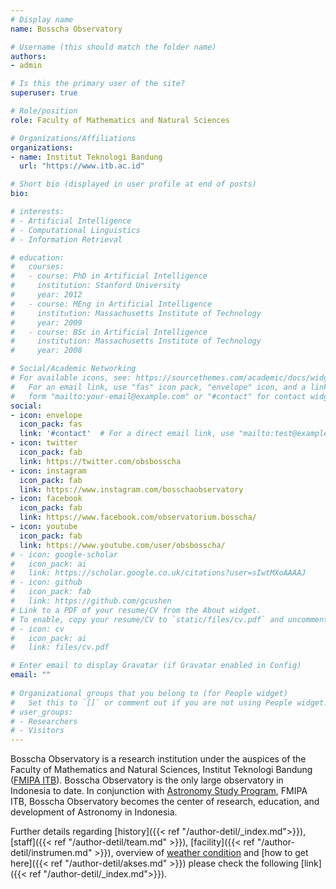 ```yaml
---
# Display name
name: Bosscha Observatory

# Username (this should match the folder name)
authors:
- admin

# Is this the primary user of the site?
superuser: true

# Role/position
role: Faculty of Mathematics and Natural Sciences

# Organizations/Affiliations
organizations:
- name: Institut Teknologi Bandung
  url: "https://www.itb.ac.id"

# Short bio (displayed in user profile at end of posts)
bio: 

# interests:
# - Artificial Intelligence
# - Computational Linguistics
# - Information Retrieval

# education:
#   courses:
#   - course: PhD in Artificial Intelligence
#     institution: Stanford University
#     year: 2012
#   - course: MEng in Artificial Intelligence
#     institution: Massachusetts Institute of Technology
#     year: 2009
#   - course: BSc in Artificial Intelligence
#     institution: Massachusetts Institute of Technology
#     year: 2008

# Social/Academic Networking
# For available icons, see: https://sourcethemes.com/academic/docs/widgets/#icons
#   For an email link, use "fas" icon pack, "envelope" icon, and a link in the
#   form "mailto:your-email@example.com" or "#contact" for contact widget.
social:
- icon: envelope
  icon_pack: fas
  link: '#contact'  # For a direct email link, use "mailto:test@example.org".
- icon: twitter
  icon_pack: fab
  link: https://twitter.com/obsbosscha
- icon: instagram
  icon_pack: fab
  link: https://www.instagram.com/bosschaobservatory
- icon: facebook
  icon_pack: fab
  link: https://www.facebook.com/observatorium.bosscha/
- icon: youtube
  icon_pack: fab
  link: https://www.youtube.com/user/obsbosscha/
# - icon: google-scholar
#   icon_pack: ai
#   link: https://scholar.google.co.uk/citations?user=sIwtMXoAAAAJ
# - icon: github
#   icon_pack: fab
#   link: https://github.com/gcushen
# Link to a PDF of your resume/CV from the About widget.
# To enable, copy your resume/CV to `static/files/cv.pdf` and uncomment the lines below.  
# - icon: cv
#   icon_pack: ai
#   link: files/cv.pdf

# Enter email to display Gravatar (if Gravatar enabled in Config)
email: ""
  
# Organizational groups that you belong to (for People widget)
#   Set this to `[]` or comment out if you are not using People widget.  
# user_groups:
# - Researchers
# - Visitors
---
```


Bosscha Observatory is a research institution under the auspices of the Faculty of Mathematics and Natural Sciences, Institut Teknologi Bandung (<a href="https://fmipa.itb.ac.id" target="_blank">FMIPA ITB</a>). Bosscha Observatory is the only large observatory in Indonesia to date. In conjunction with <a href="https://www.as.itb.ac.id/en/" target="_blank">Astronomy Study Program</a>, FMIPA ITB, Bosscha Observatory becomes the center of research, education, and development of Astronomy in Indonesia.

Further details regarding [history]({{< ref "/author-detil/_index.md">}}), [staff]({{< ref "/author-detil/team.md" >}}), [facility]({{< ref "/author-detil/instrumen.md" >}}), overview of <a href="https://bosscha.itb.ac.id/aws/" target="_blank">weather condition</a> and [how to get here]({{< ref "/author-detil/akses.md" >}}) please check the following [link]({{< ref "/author-detil/_index.md">}}).